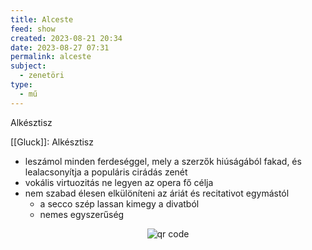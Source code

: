 ```yaml
---
title: Alceste
feed: show
created: 2023-08-21 20:34
date: 2023-08-27 07:31
permalink: alceste
subject:
  - zenetöri
type:
  - mű
---
```


Alkésztisz

[[Gluck]]: Alkésztisz
- leszámol minden ferdeséggel, mely a szerzők hiúságából fakad, és lealacsonyítja a populáris cirádás zenét
- vokális virtuozitás ne legyen az opera fő célja
- nem szabad élesen elkülöníteni az áriát és recitativot egymástól
	- a secco szép lassan kimegy a divatból
	- nemes egyszerűség



<p style="text-align: center;"><img src="https://chart.googleapis.com/chart?cht=qr&chl=https://notes.andrasdenes.com/gluck-alceste&chs=180x180&choe=UTF-8&chld=L|2" alt="qr code"></p>

